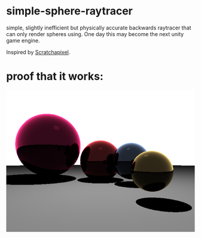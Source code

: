 # simple-sphere-raytracer
simple, slightly inefficient but physically accurate backwards raytracer that can only render spheres using. One day this may become the next unity game engine.

Inspired by [Scratchapixel](https://www.scratchapixel.com/).

# proof that it works:
![](render.png)
